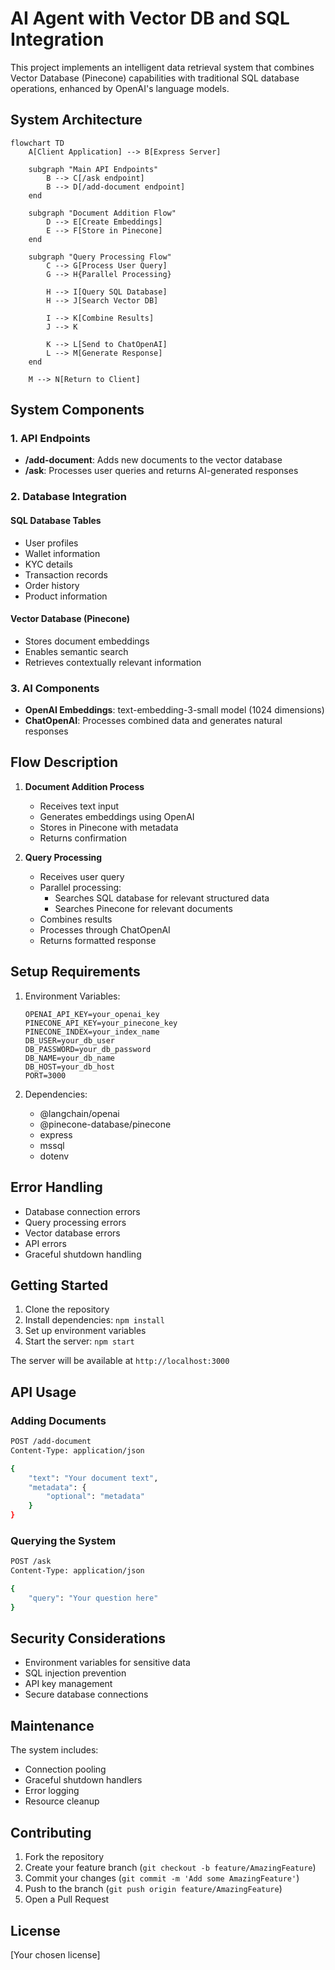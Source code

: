 # AI Agent with Vector DB and SQL Integration

This project implements an intelligent data retrieval system that combines Vector Database (Pinecone) capabilities with traditional SQL database operations, enhanced by OpenAI's language models.

## System Architecture

```mermaid
flowchart TD
    A[Client Application] --> B[Express Server]

    subgraph "Main API Endpoints"
        B --> C[/ask endpoint]
        B --> D[/add-document endpoint]
    end

    subgraph "Document Addition Flow"
        D --> E[Create Embeddings]
        E --> F[Store in Pinecone]
    end

    subgraph "Query Processing Flow"
        C --> G[Process User Query]
        G --> H{Parallel Processing}
        
        H --> I[Query SQL Database]
        H --> J[Search Vector DB]
        
        I --> K[Combine Results]
        J --> K
        
        K --> L[Send to ChatOpenAI]
        L --> M[Generate Response]
    end

    M --> N[Return to Client]
```

## System Components

### 1. API Endpoints

- **/add-document**: Adds new documents to the vector database
- **/ask**: Processes user queries and returns AI-generated responses

### 2. Database Integration

#### SQL Database Tables
- User profiles
- Wallet information
- KYC details
- Transaction records
- Order history
- Product information

#### Vector Database (Pinecone)
- Stores document embeddings
- Enables semantic search
- Retrieves contextually relevant information

### 3. AI Components

- **OpenAI Embeddings**: text-embedding-3-small model (1024 dimensions)
- **ChatOpenAI**: Processes combined data and generates natural responses

## Flow Description

1. **Document Addition Process**
   - Receives text input
   - Generates embeddings using OpenAI
   - Stores in Pinecone with metadata
   - Returns confirmation

2. **Query Processing**
   - Receives user query
   - Parallel processing:
     - Searches SQL database for relevant structured data
     - Searches Pinecone for relevant documents
   - Combines results
   - Processes through ChatOpenAI
   - Returns formatted response

## Setup Requirements

1. Environment Variables:
   ```
   OPENAI_API_KEY=your_openai_key
   PINECONE_API_KEY=your_pinecone_key
   PINECONE_INDEX=your_index_name
   DB_USER=your_db_user
   DB_PASSWORD=your_db_password
   DB_NAME=your_db_name
   DB_HOST=your_db_host
   PORT=3000
   ```

2. Dependencies:
   - @langchain/openai
   - @pinecone-database/pinecone
   - express
   - mssql
   - dotenv

## Error Handling

- Database connection errors
- Query processing errors
- Vector database errors
- API errors
- Graceful shutdown handling

## Getting Started

1. Clone the repository
2. Install dependencies: `npm install`
3. Set up environment variables
4. Start the server: `npm start`

The server will be available at `http://localhost:3000`

## API Usage

### Adding Documents
```bash
POST /add-document
Content-Type: application/json

{
    "text": "Your document text",
    "metadata": {
        "optional": "metadata"
    }
}
```

### Querying the System
```bash
POST /ask
Content-Type: application/json

{
    "query": "Your question here"
}
```

## Security Considerations

- Environment variables for sensitive data
- SQL injection prevention
- API key management
- Secure database connections

## Maintenance

The system includes:
- Connection pooling
- Graceful shutdown handlers
- Error logging
- Resource cleanup

## Contributing

1. Fork the repository
2. Create your feature branch (`git checkout -b feature/AmazingFeature`)
3. Commit your changes (`git commit -m 'Add some AmazingFeature'`)
4. Push to the branch (`git push origin feature/AmazingFeature`)
5. Open a Pull Request

## License

[Your chosen license] 
